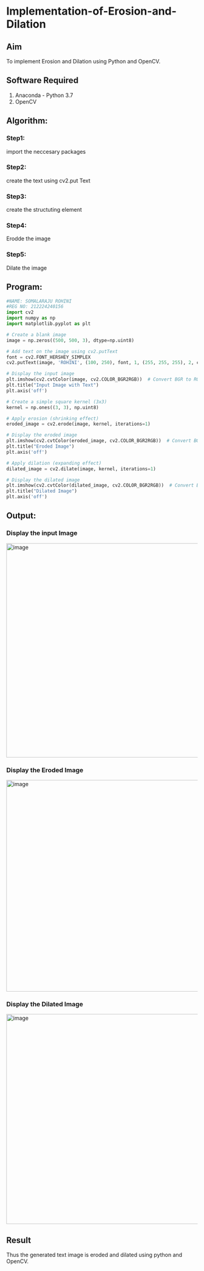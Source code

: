 # Implementation-of-Erosion-and-Dilation
## Aim
To implement Erosion and Dilation using Python and OpenCV.
## Software Required
1. Anaconda - Python 3.7
2. OpenCV
## Algorithm:
### Step1:
import the neccesary packages

### Step2:
create the text using cv2.put Text

### Step3:
create the structuting element

### Step4:
Erodde the image

### Step5:
Dilate the image


 
## Program:

``` Python
#NAME: SOMALARAJU ROHINI
#REG NO: 212224240156
import cv2
import numpy as np
import matplotlib.pyplot as plt

# Create a blank image
image = np.zeros((500, 500, 3), dtype=np.uint8)

# Add text on the image using cv2.putText
font = cv2.FONT_HERSHEY_SIMPLEX
cv2.putText(image, 'ROHINI', (100, 250), font, 1, (255, 255, 255), 2, cv2.LINE_AA)

# Display the input image
plt.imshow(cv2.cvtColor(image, cv2.COLOR_BGR2RGB))  # Convert BGR to RGB for displaying
plt.title("Input Image with Text")
plt.axis('off')

# Create a simple square kernel (3x3)
kernel = np.ones((3, 3), np.uint8)

# Apply erosion (shrinking effect)
eroded_image = cv2.erode(image, kernel, iterations=1)

# Display the eroded image
plt.imshow(cv2.cvtColor(eroded_image, cv2.COLOR_BGR2RGB))  # Convert BGR to RGB
plt.title("Eroded Image")
plt.axis('off')

# Apply dilation (expanding effect)
dilated_image = cv2.dilate(image, kernel, iterations=1)

# Display the dilated image
plt.imshow(cv2.cvtColor(dilated_image, cv2.COLOR_BGR2RGB))  # Convert BGR to RGB
plt.title("Dilated Image")
plt.axis('off')
```
## Output:

### Display the input Image
<img width="516" height="562" alt="image" src="https://github.com/user-attachments/assets/7bd93c33-9146-4eba-8060-97257549c4e1" />


### Display the Eroded Image
<img width="522" height="555" alt="image" src="https://github.com/user-attachments/assets/f1566ab0-dfca-4dd2-afe8-ad92ee790c6f" />


### Display the Dilated Image
<img width="512" height="551" alt="image" src="https://github.com/user-attachments/assets/f7155109-a70d-4a84-b235-779096baccbf" />


## Result
Thus the generated text image is eroded and dilated using python and OpenCV.
